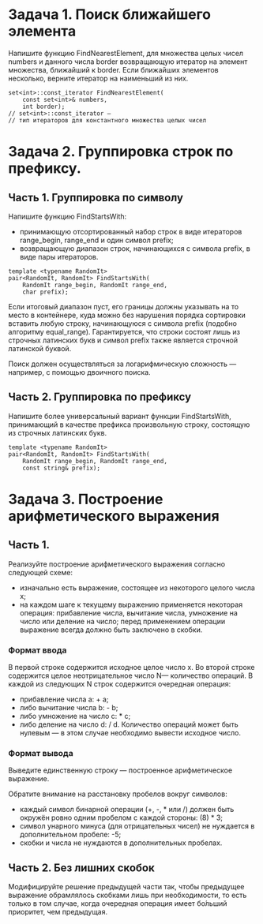 # Задача 1. Поиск ближайшего элемента

Напишите функцию FindNearestElement, для множества целых чисел numbers и данного числа border возвращающую итератор на элемент множества, ближайший к border. Если ближайших элементов несколько, верните итератор на наименьший из них.

```
set<int>::const_iterator FindNearestElement(
    const set<int>& numbers,
    int border);
// set<int>::const_iterator —
// тип итераторов для константного множества целых чисел
```

# Задача 2. Группировка строк по префиксу.

## Часть 1. Группировка по символу

Напишите функцию FindStartsWith:
+ принимающую отсортированный набор строк в виде итераторов range_begin, range_end и один символ prefix;
+ возвращающую диапазон строк, начинающихся с символа prefix, в виде пары итераторов.

```
template <typename RandomIt>
pair<RandomIt, RandomIt> FindStartsWith(
    RandomIt range_begin, RandomIt range_end,
    char prefix);
```
Если итоговый диапазон пуст, его границы должны указывать на то место в контейнере, куда можно без нарушения порядка сортировки вставить любую строку, начинающуюся с символа prefix (подобно алгоритму equal_range). Гарантируется, что строки состоят лишь из строчных латинских букв и символ prefix также является строчной латинской буквой.

Поиск должен осуществляться за логарифмическую сложность — например, с помощью двоичного поиска.

## Часть 2. Группировка по префиксу

Напишите более универсальный вариант функции FindStartsWith, принимающий в качестве префикса произвольную строку, состоящую из строчных латинских букв.

```
template <typename RandomIt>
pair<RandomIt, RandomIt> FindStartsWith(
    RandomIt range_begin, RandomIt range_end,
    const string& prefix);
```

# Задача 3. Построение арифметического выражения

## Часть 1.

Реализуйте построение арифметического выражения согласно следующей схеме:

+ изначально есть выражение, состоящее из некоторого целого числа x;
+ на каждом шаге к текущему выражению применяется некоторая операция: прибавление числа, вычитание числа, умножение на число или деление на число; перед применением операции выражение всегда должно быть заключено в скобки.

### Формат ввода
В первой строке содержится исходное целое число x. Во второй строке содержится целое неотрицательное число N— количество операций. В каждой из следующих N строк содержится очередная операция:

+ прибавление числа a: + a;
+ либо вычитание числа b: - b;
+ либо умножение на число c: * c;
+ либо деление на число d: / d.
Количество операций может быть нулевым — в этом случае необходимо вывести исходное число.

### Формат вывода
Выведите единственную строку — построенное арифметическое выражение.

Обратите внимание на расстановку пробелов вокруг символов:

+ каждый символ бинарной операции (+, -, * или /) должен быть окружён ровно одним пробелом с каждой стороны: (8) * 3;
+ символ унарного минуса (для отрицательных чисел) не нуждается в дополнительном пробеле: -5;
+ скобки и числа не нуждаются в дополнительных пробелах.

## Часть 2. Без лишних скобок

Модифицируйте решение предыдущей части так, чтобы предыдущее выражение обрамлялось скобками лишь при необходимости, то есть только в том случае, когда очередная операция имеет бо́льший приоритет, чем предыдущая.
